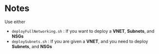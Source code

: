 # Notes 

Use either 
- ``` deployFullNetworking.sh ``` : If you want to deploy a **VNET**, **Subnets**, and **NSGs**
- ``` deploySubnets.sh ``` : If you are given a **VNET**, and you need to deploy **Subnets**, and **NSGs**